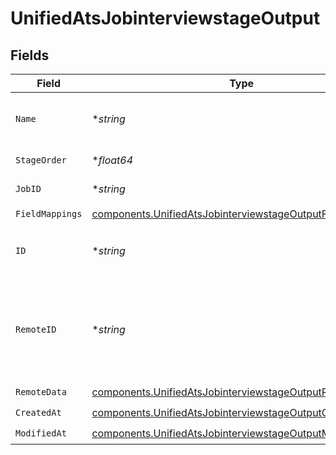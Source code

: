 # UnifiedAtsJobinterviewstageOutput


## Fields

| Field                                                                                                                                  | Type                                                                                                                                   | Required                                                                                                                               | Description                                                                                                                            |
| -------------------------------------------------------------------------------------------------------------------------------------- | -------------------------------------------------------------------------------------------------------------------------------------- | -------------------------------------------------------------------------------------------------------------------------------------- | -------------------------------------------------------------------------------------------------------------------------------------- |
| `Name`                                                                                                                                 | **string*                                                                                                                              | :heavy_minus_sign:                                                                                                                     | The name of the job interview stage                                                                                                    |
| `StageOrder`                                                                                                                           | **float64*                                                                                                                             | :heavy_minus_sign:                                                                                                                     | The order of the stage                                                                                                                 |
| `JobID`                                                                                                                                | **string*                                                                                                                              | :heavy_minus_sign:                                                                                                                     | The UUID of the job                                                                                                                    |
| `FieldMappings`                                                                                                                        | [components.UnifiedAtsJobinterviewstageOutputFieldMappings](../../models/components/unifiedatsjobinterviewstageoutputfieldmappings.md) | :heavy_check_mark:                                                                                                                     | N/A                                                                                                                                    |
| `ID`                                                                                                                                   | **string*                                                                                                                              | :heavy_minus_sign:                                                                                                                     | The UUID of the job interview stage                                                                                                    |
| `RemoteID`                                                                                                                             | **string*                                                                                                                              | :heavy_minus_sign:                                                                                                                     | The remote ID of the job interview stage in the context of the 3rd Party                                                               |
| `RemoteData`                                                                                                                           | [components.UnifiedAtsJobinterviewstageOutputRemoteData](../../models/components/unifiedatsjobinterviewstageoutputremotedata.md)       | :heavy_check_mark:                                                                                                                     | N/A                                                                                                                                    |
| `CreatedAt`                                                                                                                            | [components.UnifiedAtsJobinterviewstageOutputCreatedAt](../../models/components/unifiedatsjobinterviewstageoutputcreatedat.md)         | :heavy_check_mark:                                                                                                                     | N/A                                                                                                                                    |
| `ModifiedAt`                                                                                                                           | [components.UnifiedAtsJobinterviewstageOutputModifiedAt](../../models/components/unifiedatsjobinterviewstageoutputmodifiedat.md)       | :heavy_check_mark:                                                                                                                     | N/A                                                                                                                                    |